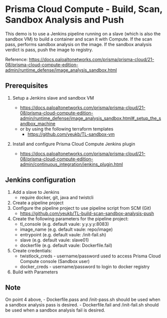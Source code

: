 # Prisma Cloud Compute - Build, Scan, Sandbox Analysis and Push 

This demo is to use a Jenkins pipeline running on a slave (which is also the sandbox VM) to build a container and scan it with Compute. If the scan pass, performs sandbox analysis on the image. If the sandbox analysis verdict is pass, push the image to registry. 

Reference: https://docs.paloaltonetworks.com/prisma/prisma-cloud/21-08/prisma-cloud-compute-edition-admin/runtime_defense/image_analysis_sandbox.html


## Prerequisites
1. Setup a Jenkins slave and sandbox VM
    - https://docs.paloaltonetworks.com/prisma/prisma-cloud/21-08/prisma-cloud-compute-edition-admin/runtime_defense/image_analysis_sandbox.html#_setup_the_sandbox_machine
    - or by using the following terraform templates
        - https://github.com/yeukb/TL-sandbox-vm

2.  Install and configure Prisma Cloud Compute Jenkins plugin
    - https://docs.paloaltonetworks.com/prisma/prisma-cloud/21-08/prisma-cloud-compute-edition-admin/continuous_integration/jenkins_plugin.html


## Jenkins configuration
1. Add a slave to Jenkins
    - require docker, git, java and twistcli
2. Create a pipeline project
3. Configure the pipeline project to use pipeline script from SCM (Git)
    - https://github.com/yeukb/TL-build-scan-sandbox-analysis-push
4. Create the following parameters for the pipeline project:
    - tl_console (e.g. default vaule: y.y.y.y:8083)
    - image_name (e.g. default vaule: repo/image)
    - entrypoint (e.g. default vaule: /init-fail.sh)
    - slave (e.g. default vaule: slave01)
    - dockerfile (e.g. default vaule: Dockerfile.fail)
5. Create credentials:
    - twistlock_creds - username/password used to access Prisma Cloud Compute console (Sandbox user)
    - docker_creds - username/password to login to docker registry
6. Build with Parameters


## Note
On point 4 above,
    - Dockerfile.pass and /init-pass.sh should be used when a sandbox analysis pass is desired.
    - Dockerfile.fail and /init-fail.sh should be used when a sandbox analysis fail is desired.
 